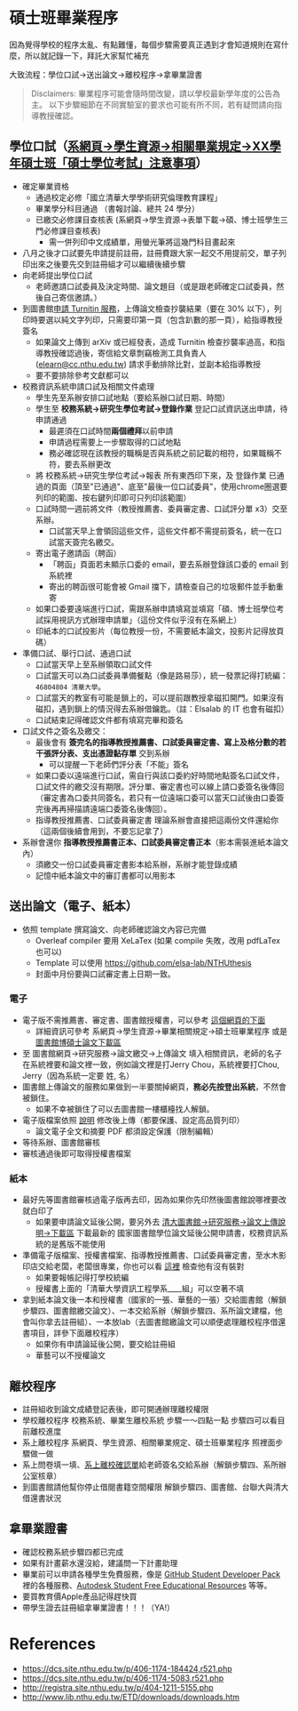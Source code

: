 # 碩士班畢業程序

因為覺得學校的程序太亂、有點難懂，每個步驟需要真正遇到才會知道規則在寫什麼，所以就記錄一下，拜託大家幫忙補充

大致流程：學位口試->送出論文->離校程序->拿畢業證書

> Disclaimers:
> 畢業程序可能會隨時間改變，請以學校最新學年度的公告為主。
> 以下步驟細節在不同實驗室的要求也可能有所不同，若有疑問請向指導教授確認。

## 學位口試（[系網頁->學生資源->相關畢業規定->XX學年碩士班「碩士學位考試」注意事項](https://dcs.site.nthu.edu.tw/p/404-1174-5063.php)）

* 確定畢業資格
  * 通過校定必修「國立清華大學學術研究倫理教育課程」
  * 畢業學分科目通過 （書報討論、總共 24 學分）
  * 已繳交必修課目查核表 (系網頁->學生資源->表單下載->碩、博士班學生三門必修課目查核表)
    * 需一併列印中文成績單，用螢光筆將這幾門科目畫起來
* 八月之後才口試要先申請提前註冊，註冊費跟大家一起交不用提前交，單子列印出來之後要先交到註冊組才可以繼續後續步驟
* 向老師提出學位口試
  * 老師邀請口試委員及決定時間、論文題目（或是跟老師確定口試委員，然後自己寄信邀請。）
* 到圖書館[申請 Turnitin 服務](https://learning.site.nthu.edu.tw/p/412-1319-6168.php?Lang=zh-tw)，上傳論文檢查抄襲結果（要在 30% 以下），列印時要選以純文字列印，只需要印第一頁（包含趴數的那一頁），給指導教授簽名
  * 如果論文上傳到 arXiv 或已經發表，造成 Turnitin 檢查抄襲率過高，和指導教授確認過後，寄信給文章剽竊檢測工具負責人 (elearn@cc.nthu.edu.tw) 請求手動排除比對，並副本給指導教授
  * 要不要排除參考文獻都可以
* 校務資訊系統申請口試及相關文件處理
  * 學生先至系辦安排口試地點（要給系辦口試日期、時間）
  * 學生至 **校務系統->研究生學位考試->登錄作業** 登記口試資訊送出申請，待申請通過
    * 最遲須在口試時間**兩個禮拜**以前申請
    * 申請過程需要上一步驟取得的口試地點
    * 務必確認現在該教授的職稱是否與系統之前記載的相符，如果職稱不符，要去系辦更改
  * 將 校務系統->研究生學位考試->報表 所有東西印下來，及 登錄作業 已通過的頁面（頂至"已通過"、底至"最後一位口試委員"，使用chrome圈選要列印的範圍、按右鍵列印即可只列印該範圍）
  * 口試時間一週前將文件（教授推薦書、委員審定書、口試評分單 x3）交至系辦。
    * 口試當天早上會領回這些文件，這些文件都不需提前簽名，統一在口試當天簽完名繳交。
  * 寄出電子邀請函（聘函）
    * 「聘函」頁面若未顯示口委的 email，要去系辦登錄該口委的 email 到系統裡
    * 寄出的聘函很可能會被 Gmail 擋下，請檢查自己的垃圾郵件並手動重寄
  * 如果口委要遠端進行口試，需跟系辦申請填寫並填寫「碩、博士班學位考試採用視訊方式辦理申請單」（這份文件似乎沒有在系網上）
  * 印紙本的口試投影片（每位教授一份，不需要紙本論文，投影片記得放頁碼）
* 準備口試、舉行口試、通過口試
  * 口試當天早上至系辦領取口試文件
  * 口試當天可以為口試委員準備餐點（像是路易莎），統一發票記得打統編：`46804804 清華大學`。
  * 口試當天的教室有可能是鎖上的，可以提前跟教授拿磁扣開門。如果沒有磁扣，遇到鎖上的情況得去系辦借鑰匙。（註：Elsalab 的 IT 也會有磁扣）
  * 口試結束記得確認文件都有填寫完畢和簽名
* 口試文件之簽名及繳交：
  * 最後會有 **簽完名的指導教授推薦書、口試委員審定書、寫上及格分數的若干張評分表、支出憑證黏存單** 交到系辦
    * 可以提醒一下老師們評分表「不能」簽名
  * 如果口委以遠端進行口試，需自行與該口委約好時間地點簽名口試文件，口試文件的繳交沒有期限。評分單、審定書也可以線上請口委簽名後傳回（審定書為口委共同簽名，若只有一位遠端口委可以當天口試後由口委簽完後再再掃描請遠端口委簽名後傳回）。
  * 指導教授推薦書、口試委員審定書 理論系辦會直接把這兩份文件還給你（這兩個後續會用到，不要忘記拿了）
* 系辦會還你 **指導教授推薦書正本、口試委員審定書正本**（影本需裝進紙本論文內）
  * 須繳交一份口試委員審定書影本給系辦，系辦才能登錄成績
  * 記憶中紙本論文中的審訂書都可以用影本

## 送出論文（電子、紙本）

* 依照 template 撰寫論文、向老師確認論文內容已完備
  * Overleaf compiler 要用 XeLaTex (如果 compile 失敗，改用 pdfLaTex 也可以)
  * Template 可以使用 <https://github.com/elsa-lab/NTHUthesis>
  * 封面中月份要與口試審定書上日期一致。

### 電子

* 電子版不需推薦書、審定書、圖書館授權書，可以參考 [這個網頁的下面](http://registra.site.nthu.edu.tw/var/file/211/1211/img/75/203558730.pdf)
  * 詳細資訊可參考 系網頁->學生資源->畢業相關規定->碩士班畢業程序 或是 [圖書館博碩士論文下載區](https://www.lib.nthu.edu.tw/ETD/downloads/downloads.htm)
* 至 圖書館網頁->研究服務->論文繳交->上傳論文 填入相關資訊，老師的名子在系統裡要和論文裡一致，例如論文裡是打Jerry Chou，系統裡要打Chou, Jerry（因為系統一定要 姓, 名）
* 圖書館上傳論文的服務如果做到一半要關掉網頁，**務必先按登出系統**，不然會被鎖住。
  * 如果不幸被鎖住了可以去圖書館一樓櫃檯找人解鎖。
* 電子版檔案依照 [說明](http://www.lib.nthu.edu.tw/ETD/downloads/upload.pdf) 修改後上傳（都要保護、設定高品質列印）
  * 論文電子全文和摘要 PDF 都須設定保護（限制編輯）
* 等待系辦、圖書館審核
* 審核通過後即可取得授權書檔案

### 紙本

* 最好先等圖書館審核過電子版再去印，因為如果你先印然後圖書館說哪裡要改就白印了
  * 如果要申請論文延後公開，要另外去 [清大圖書館->研究服務->論文上傳說明->下載區](http://www.lib.nthu.edu.tw/ETD/downloads/downloads.htm) 下載最新的 國家圖書館學位論文延後公開申請書，校務資訊系統的是舊版不能使用
* 準備電子版檔案、授權書檔案、指導教授推薦書、口試委員審定書，至水木影印店交給老闆，老闆很專業，你也可以看 [這裡](http://registra.site.nthu.edu.tw/var/file/211/1211/img/75/203558730.pdf) 檢查他有沒有裝對
  * 如果要報帳記得打學校統編
  * 授權書上面的「清華大學資訊工程學系____組」可以空著不填
* 拿到紙本論文後一本和授權書（國家的一張、華藝的一張）交給圖書館（解鎖步驟四、圖書館繳交論文）、一本交給系辦（解鎖步驟四、系所論文建檔，他會叫你拿去註冊組）、一本放lab（去圖書館繳論文可以順便處理離校程序借還書項目，詳參下面離校程序）
  * 如果你有申請論延後公開，要交給註冊組
  * 華藝可以不授權論文

## 離校程序

* 註冊組收到論文成績登記表後，即可開通辦理離校權限
* 學校離校程序 校務系統、畢業生離校系統 步驟一～四點一點 步驟四可以看目前離校進度
* 系上離校程序 系網頁、學生資源、相關畢業規定、碩士班畢業程序 照裡面步驟做一做
* 系上問卷填一填、[系上離校確認單](http://web.cs.nthu.edu.tw/p/423-1174-971.php)給老師簽名交給系辦（解鎖步驟四、系所辦公室核章）
* 到圖書館請他幫你停止借閱書籍空間權限 解鎖步驟四、圖書館、台聯大與清大借還書狀況

## 拿畢業證書

* 確認校務系統步驟四都已完成
* 如果有計畫薪水還沒給，建議問一下計畫助理
* 畢業前可以申請各種學生免費服務，像是 [GitHub Student Developer Pack](https://education.github.com/pack) 裡的各種服務、[Autodesk Student Free Educational Resources](https://www.autodesk.com/education/students) 等等。
* 要買教育價Apple產品記得趕快買
* 帶學生證去註冊組拿畢業證書！！！（YA!）

# References

* https://dcs.site.nthu.edu.tw/p/406-1174-184424,r521.php
* https://dcs.site.nthu.edu.tw/p/406-1174-5083,r521.php
* http://registra.site.nthu.edu.tw/p/404-1211-5155.php
* http://www.lib.nthu.edu.tw/ETD/downloads/downloads.htm
